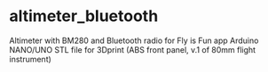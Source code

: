 # altimeter_bluetooth
Altimeter with BM280 and Bluetooth radio for Fly is Fun app
Arduino NANO/UNO
STL file for 3Dprint (ABS front panel, v.1 of 80mm flight instrument)
